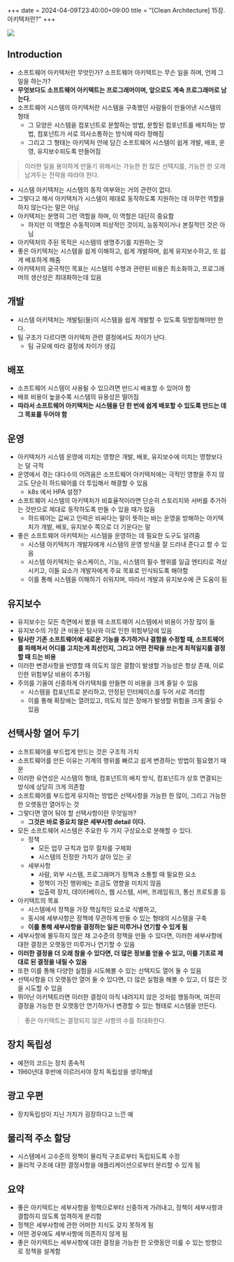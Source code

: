 +++ 
date = 2024-04-09T23:40:00+09:00
title = "[Clean Architecture] 15장. 아키텍처란?"
+++

![](/images/books/clean-architecture/cover.jpg)

## Introduction

- 소프트웨어 아키텍처란 무엇인가? 소프트웨어 아키텍트는 무슨 일을 하며, 언제 그 일을 하는가?
- **무엇보다도 소프트웨어 아키텍트는 프로그래머이며, 앞으로도 계속 프로그래머로 남는다.**
- 소프트웨어 시스템의 아키텍처란 시스템을 구축했던 사람들이 만들어낸 시스템의 형태
  - 그 모양은 시스템을 컴포넌트로 분할하는 방법, 분할된 컴포넌트를 배치하는 방법, 컴포넌트가 서로 의사소통하는 방식에 따라 정해짐
  - 그리고 그 형태는 아키텍처 안에 담긴 소프트웨어 시스템이 쉽게 개발, 배포, 운영, 유지보수되도록 만들어짐

> 이러한 일을 용이하게 만들기 위해서는 가능한 한 많은 선택지를, 가능한 한 오래 남겨두는 전략을 따라야 한다.

- 시스템 아키텍처는 시스템의 동작 여부와는 거의 관련이 없다.
- 그렇다고 해서 아키텍처가 시스템이 제대로 동작하도록 지원하는 데 아무런 역할을 하지 않는다는 말은 아님
- 아키텍처는 분명히 그런 역할을 하며, 이 역할은 대단히 중요함
  - 하지만 이 역할은 수동적이며 피상적인 것이지, 능동적이거나 본질적인 것은 아님
- 아키텍처의 주된 목적은 시스템의 생명주기를 지원하는 것
- 좋은 아키텍처는 시스템을 쉽게 이해하고, 쉽게 개발하며, 쉽게 유지보수하고, 또 쉽게 배포하게 해줌
- 아키텍처의 궁극적인 목표는 시스템의 수명과 관련된 비용은 최소화하고, 프로그래머의 생산성은 최대화하는데 있음

## 개발

- 시스템 아키텍처는 개발팀(들)이 시스템을 쉽게 개발할 수 있도록 뒷받침해야만 한다.
- 팀 구조가 다르다면 아키텍처 관련 결정에서도 차이가 난다.
  - 팀 규모에 따라 결정에 차이가 생김

## 배포

- 소프트웨어 시스템이 사용될 수 있으려면 반드시 배포할 수 있어야 함
- 배포 비용이 높을수록 시스템의 유용성은 떨어짐
- **따라서 소프트웨어 아키텍처는 시스템을 단 한 번에 쉽게 배포할 수 있도록 만드는 데 그 목표를 두어야 함**

## 운영

- 아키텍처가 시스템 운영에 미치는 영향은 개발, 배포, 유지보수에 미치는 영향보다는 덜 극적
- 운영에서 겪는 대다수의 어려움은 소프트웨어 아키텍처에는 극적인 영향을 주지 않고도 단순히 하드웨어를 더 투입해서 해결할 수 있음
  - k8s 에서 HPA 설정?
- 소프트웨어 시스템의 아키텍처가 비효율적이라면 단순히 스토리지와 서버를 추가하는 것만으로 제대로 동작하도록 만들 수 있을 때가 많음
  - 하드웨어는 값싸고 인력은 비싸다는 말이 뜻하는 바는 운영을 방해하는 아키텍처가 개발, 배포, 유지보수 쪽으로 더 기운다는 말
- 좋은 소프트웨어 아키텍처는 시스템을 운영하는 데 필요한 도구도 알려줌
  - 시스템 아키텍처가 개발자에게 시스템의 운영 방식을 잘 드러내 준다고 할 수 있음
  - 시스템 아키텍처는 유스케이스, 기능, 시스템의 필수 행위를 일급 엔티티로 격상시키고, 이들 요소가 개발자에게 주요 목표로 인식되도록 해야함
  - 이를 통해 시스템을 이해하기 쉬워지며, 따라서 개발과 유지보수에 큰 도움이 됨

## 유지보수

- 유지보수는 모든 측면에서 봤을 때 소프트웨어 시스템에서 비용이 가장 많이 듦
- 유지보수의 가장 큰 비용은 탐사와 이로 인한 위험부담에 있음
- **탐사란 기존 소프트웨어에 새로운 기능을 추가하거나 결함을 수정할 때, 소프트웨어를 파헤쳐서 어디를 고치는게 최선인지, 그리고 어떤 전략을 쓰는게 최적일지를 결정할 때 드는 비용**
- 이러한 변경사항을 반영할 때 의도치 않은 결함이 발생할 가능성은 항상 존재, 이로 인한 위험부담 비용이 추가됨
- 주의를 기울여 신중하게 아키텍처를 만들면 이 비용을 크게 줄일 수 있음
  - 시스템을 컴포넌트로 분리하고, 안정된 인터페이스를 두어 서로 격리함
  - 이를 통해 확장에는 열려있고, 의도치 않은 장애가 발생할 위험을 크게 줄일 수 있음

## 선택사항 열어 두기

- 소프트웨어를 부드럽게 만드는 것은 구조적 가치
- 소프트웨어를 만든 이유는 기계의 행위를 빠르고 쉽게 변경하는 방법이 필요했기 때문
- 이러한 유연성은 시스템의 형태, 컴포넌트의 배치 방식, 컴포넌트가 상호 연결되는 방식에 상당히 크게 의존함
- 소프트웨어를 부드럽게 유지하는 방법은 선택사항을 가능한 한 많이, 그리고 가능한 한 오랫동안 열어두는 것
- 그렇다면 열어 둬야 할 선택사항이란 무엇일까?
  - **그것은 바로 중요치 않은 세부사항 detail 이다.**
- 모든 소프트웨어 시스템은 주요한 두 가지 구성요소로 분해할 수 있다.
  - 정책
    - 모든 업무 규칙과 업무 절차를 구체화
    - 시스템의 진정한 가치가 살아 있는 곳
  - 세부사항
    - 사람, 외부 시스템, 프로그래머가 정책과 소통할 때 필요한 요소
    - 정책이 가진 행위에는 조금도 영향을 미치지 않음
    - 입출력 장치, 데이터베이스, 웹 시스템, 서버, 프레임워크, 통신 프로토콜 등
- 아키텍트의 목표
  - 시스템에서 정책을 가장 핵심적인 요소로 식별하고,
  - 동시에 세부사항은 정책에 무관하게 만들 수 있는 형태의 시스템을 구축
  - **이를 통해 세부사항을 결정하는 일은 미루거나 연기할 수 있게 됨**
- 세부사항에 몰두하지 않은 채 고수준의 정책을 만들 수 있다면, 이러한 세부사항에 대한 결정은 오랫동안 미루거나 연기할 수 있음
- **이러한 결정을 더 오래 참을 수 있다면, 더 많은 정보를 얻을 수 있고, 이를 기초로 제대로 된 결정을 내릴 수 있음**
- 또한 이를 통해 다양한 실험을 시도해볼 수 있는 선택지도 열어 둘 수 있음
- 선택사항을 더 오랫동안 열어 둘 수 있다면, 더 많은 실험을 해볼 수 있고, 더 많은 것을 시도할 수 있음
- 뛰어난 아키텍트라면 이러한 결정이 아직 내려지지 않은 것처럼 행동하며, 여전히 결정을 가능한 한 오랫동안 연기하거나 변경할 수 있는 형태로 시스템을 만든다.

> 좋은 아키텍트는 결정되지 않은 사항의 수를 최대화한다.

## 장치 독립성

- 예전의 코드는 장치 종속적
- 1960년대 후반에 이르러서야 장치 독립성을 생각해냄

## 광고 우편

- 장치독립성이 지닌 가치가 굉장하다고 느낀 예

## 물리적 주소 할당

- 시스템에서 고수준의 정책이 물리적 구조로부터 독립되도록 수정
- 물리적 구조에 대한 결정사항을 애플리케이션으로부터 분리할 수 있게 됨

## 요약

- 좋은 아키텍트는 세부사항을 정책으로부터 신중하게 가려내고, 정책이 세부사항과 결합하지 않도록 엄격하게 분리함
- 정책은 세부사항에 관한 어떠한 지식도 갖지 못하게 됨
- 어떤 경우에도 세부사항에 의존하지 않게 됨
- 좋은 아키텍트는 세부사항에 대한 결정을 가능한 한 오랫동안 미룰 수 있는 방향으로 정책을 설계함
